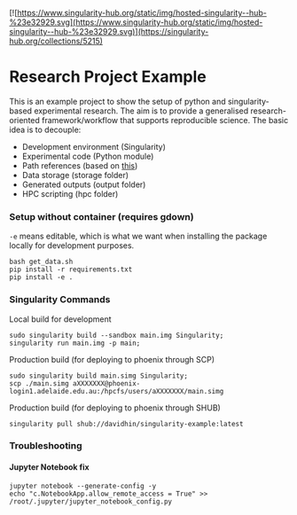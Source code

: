 [![https://www.singularity-hub.org/static/img/hosted-singularity--hub-%23e32929.svg](https://www.singularity-hub.org/static/img/hosted-singularity--hub-%23e32929.svg)](https://singularity-hub.org/collections/5215)

# Research Project Example

This is an example project to show the setup of python and singularity-based experimental research. The aim is to provide a generalised research-oriented framework/workflow that supports reproducible science.
The basic idea is to decouple:

- Development environment (Singularity)
- Experimental code (Python module)
- Path references (based on [this](https://stackoverflow.com/a/50194143/1889006))
- Data storage (storage folder)
- Generated outputs (output folder)
- HPC scripting (hpc folder)

### Setup without container (requires gdown)

`-e` means editable, which is what we want when installing the package locally for development purposes.

```
bash get_data.sh
pip install -r requirements.txt
pip install -e .
```

### Singularity Commands

Local build for development

```
sudo singularity build --sandbox main.img Singularity;
singularity run main.img -p main;
```

Production build (for deploying to phoenix through SCP)

```
sudo singularity build main.simg Singularity;
scp ./main.simg aXXXXXXX@phoenix-login1.adelaide.edu.au:/hpcfs/users/aXXXXXXX/main.simg
```

Production build (for deploying to phoenix through SHUB)

```
singularity pull shub://davidhin/singularity-example:latest
```

### Troubleshooting

#### Jupyter Notebook fix

```
jupyter notebook --generate-config -y
echo "c.NotebookApp.allow_remote_access = True" >> /root/.jupyter/jupyter_notebook_config.py

```
